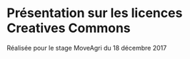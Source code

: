 # Présentation sur les licences Creatives Commons
Réalisée pour le stage MoveAgri du 18 décembre 2017
